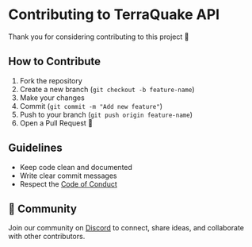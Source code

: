 # Contributing to TerraQuake API

Thank you for considering contributing to this project 🚀  

## How to Contribute
1. Fork the repository
2. Create a new branch (`git checkout -b feature-name`)
3. Make your changes
4. Commit (`git commit -m "Add new feature"`)
5. Push to your branch (`git push origin feature-name`)
6. Open a Pull Request 🎉  

## Guidelines
- Keep code clean and documented
- Write clear commit messages
- Respect the [Code of Conduct](CODE_OF_CONDUCT.md)


## 💬 Community

Join our community on [Discord](https://discord.gg/RDBp8KJB) to connect, share ideas, and collaborate with other contributors.
